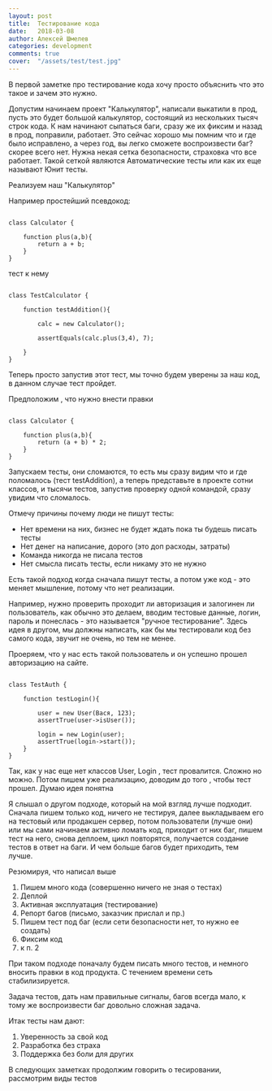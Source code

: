 ```yaml
---
layout: post
title:  Тестирование кода
date:   2018-03-08
author: Алексей Шмелев
categories: development
comments: true
cover:  "/assets/test/test.jpg"
---
```


В первой заметке про тестирование кода хочу просто объяснить что это такое и зачем это нужно.

Допустим начинаем проект "Калькулятор", написали выкатили в прод, пусть это будет большой калькулятор, состоящий из нескольких тысяч строк кода.
К нам начинают сыпаться баги, сразу же их фиксим и назад в прод, поправили, работает. 
Это сейчас хорошо мы помним что и где было исправлено, а через год, вы легко сможете воспроизвести баг? скорее всего нет.
Нужна некая сетка безопасности, страховка что все работает. Такой сеткой являются Автоматические тесты или как их еще называют Юнит тесты.

Реализуем наш "Калькулятор"

Например простейший псевдокод:

~~~text

class Calculator {

    function plus(a,b){
        return a + b;    
    }
}
~~~

тест к нему

~~~text

class TestCalculator {
    
    function testAddition(){
    
        calc = new Calculator();
        
        assertEquals(calc.plus(3,4), 7);
        
    }
}
~~~
Теперь просто запустив этот тест, мы точно будем уверены за наш код, в данном случае тест пройдет.

Предположим , что нужно внести правки

~~~text

class Calculator {

    function plus(a,b){
        return (a + b) * 2;    
    }
}
~~~
Запускаем тесты, они сломаются, то есть мы сразу видим что и где поломалось (тест testAddition), а теперь представьте в проекте сотни классов, и тысячи тестов, запустив проверку одной командой, сразу увидим что сломалось.

Отмечу причины почему люди не пишут тесты:

- Нет времени на них, бизнес не будет ждать пока ты будешь писать тесты
- Нет денег на написание, дорого (это доп расходы, затраты)
- Команда никогда не писала тестов
- Нет смысла писать тесты, если никаму это не нужно

Есть такой подход когда сначала пишут тесты, а потом уже код - это меняет мышление, потому что нет реализации.

Например, нужно проверить проходит ли авторизация и залогинен ли пользователь, как обычно это делаем, вводим тестовые данные, логин, пароль и понеслась - это называется "ручное тестирование".
Здесь идея в другом, мы должны написать, как бы мы тестировали код без самого кода, звучит не очень, но тем не менее.

Проеряем, что у нас есть такой пользователь и он успешно прошел авторизацию на сайте.
~~~text

class TestAuth {
    
    function testLogin(){
    
        user = new User(Вася, 123);      
        assertTrue(user->isUser());
        
        login = new Login(user);       
        assertTrue(login->start());            
    }
}
~~~

Так, как у нас еще нет классов User, Login , тест провалится. Сложно но можно. Потом пишем уже реализацию, доводим до того , чтобы тест прошел. Думаю идея понятна

Я слышал о другом подходе, который на мой взгляд лучше подходит. 
Сначала пишем только код, ничего не тестируя, далее выкладываем его на тестовый или продакшен сервер, потом пользователи (лучше они) или мы сами начинаем активно ломать код, приходит от них баг, пишем тест на него, снова деплоем, цикл повторятся, получается создание тестов в ответ на баги.
И чем больше багов будет приходить, тем лучше.


Резюмируя, что написал выше

1. Пишем много кода (совершенно ничего не зная о тестах)
1. Деплой
1. Активная эксплуатация (тестирование)
1. Репорт багов (письмо, заказчик прислал и пр.)
1. Пишем тест под баг (если сети безопасности нет, то нужно ее создать)
1. Фиксим код
1. к п. 2

При таком подходе поначалу будем писать много тестов, и немного вносить правки в код продукта. С течением времени сеть стабилизируется.

Задача тестов, дать нам правильные сигналы, багов всегда мало, к тому же воспроизвести баг довольно сложная задача.

Итак тесты нам дают:
1. Уверенность за свой код
1. Разработка без страха
1. Поддержка без боли для других

В следующих заметках продолжим говорить о тесировании, рассмотрим виды тестов

